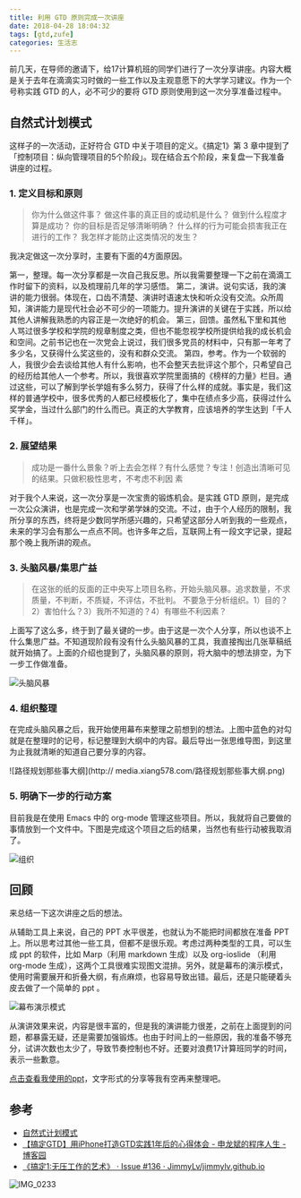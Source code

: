 ```yaml
---
title: 利用 GTD 原则完成一次讲座
date: 2018-04-28 18:04:32
tags: [gtd,zufe]
categories: 生活志
---
```


前几天，在导师的邀请下，给17计算机班的同学们进行了一次分享讲座。内容大概是关于去年在滴滴实习时做的一些工作以及主观意愿下的大学学习建议。作为一个号称实践 GTD 的人，必不可少的要将 GTD 原则使用到这一次分享准备过程中。

## 自然式计划模式

这样子的一次活动，正好符合 GTD 中关于项目的定义。《搞定1》第 3 章中提到了「控制项目：纵向管理项目的5个阶段」。现在结合五个阶段，来复盘一下我准备讲座的过程。

### 1. 定义目标和原则

> 你为什么做这件事？
> 做这件事的真正目的或动机是什么？
> 做到什么程度才算是成功？
> 你的目标是否足够清晰明确？
> 什么样的行为可能会损害我正在进行的工作？
> 我怎样才能防止这类情况的发生？

我决定做这一次分享时，主要有下面的4方面原因。

第一，整理。每一次分享都是一次自己我反思。所以我需要整理一下之前在滴滴工作时留下的资料，以及梳理前几年的学习感悟。
第二，演讲。说句实话，我的演讲的能力很弱。体现在，口齿不清楚、演讲时语速太快和听众没有交流。众所周知，演讲能力是现代社会必不可少的一项能力。提升演讲的关键在于实践，所以给其他人讲解我熟悉的内容正是一次绝好的机会。
第三，回馈。虽然私下里和其他人骂过很多学校和学院的规章制度之类，但也不能忽视学校所提供给我的成长机会和空间。之前书记也在一次党会上说过，我们很多党员的材料中，只有那一年考了多少名，又获得什么奖这些的，没有和群众交流。
第四，参考。作为一个软弱的人，我很少会去谈给其他人有什么影响，也不会整天去批评这个那个，只希望自己的经历给其他人一个参考。所以，我很喜欢学院里面搞的《榜样的力量》栏目。通过这些，可以了解到学长学姐有多么努力，获得了什么样的成就。事实是，我们这样的普通学校中，很多优秀的人都已经模板化了，集中在绩点多少高，获得过什么奖学金，当过什么部门的什么而已。真正的大学教育，应该培养的学生达到「千人千样」。

### 2. 展望结果

> 成功是一番什么景象？听上去会怎样？有什么感觉？专注！创造出清晰可见的结果。只做积极性思考，不考虑不利因
素

对于我个人来说，这一次分享是一次宝贵的锻炼机会。是实践 GTD 原则，是完成一次公众演讲，也是完成一次和学弟学妹的交流。不过，由于个人经历的限制，我所分享的东西，终将是少数同学所感兴趣的，只希望这部分人听到我的一些观点，未来的学习会有那么一点点不同。也许多年之后，互联网上有一段文字记录，提起那个晚上我所讲的观点。


### 3. 头脑风暴/集思广益

> 在这张的纸的反面的正中央写上项目名称，开始头脑风暴。追求数量，不求质量，不判断，不质疑，不评估，不批判。
> 不要急于分析组织。1）目的？2）害怕什么？3）我所不知道的？4）有哪些不利因素？

上面写了这么多，终于到了最关键的一步。由于这是一次个人分享，所以也谈不上什么集思广益。不知道现阶段有没有什么头脑风暴的工具，我直接掏出几张草稿纸就开始搞了。上面的介绍也提到了，头脑风暴的原则，将大脑中的想法排空，为下一步工作做准备。

![头脑风暴](http://media.xiang578.com/IMG_0321.jpg)

### 4. 组织整理

在完成头脑风暴之后，我开始使用幕布来整理之前想到的想法。上图中蓝色的对勾就是在整理时的记号，标记整理到大纲中的内容。最后导出一张思维导图，到这里为止我就清晰的知道自己要分享的内容。

![路径规划那些事大纲](http://
media.xiang578.com/路径规划那些事大纲.png)

### 5. 明确下一步的行动方案

目前我是在使用 Emacs 中的 org-mode 管理这些项目。所以，我就将自己要做的事情放到一个文件中。下图是完成这个项目之后的结果，当然也有些行动被我取消了。

![组织](http://media.xiang578.com/15248181125952.jpg)

## 回顾

来总结一下这次讲座之后的想法。

从辅助工具上来说，自己的 PPT 水平很差，也就认为不能把时间都放在准备 PPT 上。所以思考过其他一些工具，但都不是很乐观。考虑过两种类型的工具，可以生成 ppt 的软件，比如 Marp（利用 markdown 生成）以及 org-ioslide （利用 org-mode 生成），这两个工具很难实现图文混排。另外，就是幕布的演示模式，使用时需要展开和折叠大纲，有点麻烦，也容易导致出错。最后，还是只能硬着头皮去做了一个简单的 ppt 。

![幕布演示模式](http://media.xiang578.com/15248187817583.jpg)

从演讲效果来说，内容是很丰富的，但是我的演讲能力很差，之前在上面提到的问题，都暴露无疑，还是需要加强锻炼。也由于时间上的一些原因，我的准备不够充分，试讲次数也太少了，导致节奏控制也不好。还要对浪费17计算班同学的时间，表示一些歉意。

[点击查看我使用的ppt](https://github.com/xiang578/xiang578.github.io/blob/master/file/0425.pdf)，文字形式的分享等我有空再来整理吧。

## 参考
- [自然式计划模式](http://files.cnblogs.com/files/speeding/%E6%90%9E%E5%AE%9AGTD%EF%BC%9A%E8%87%AA%E7%84%B6%E5%BC%8F%E8%AE%A1%E5%88%92%E6%A8%A1%E5%BC%8F2016.pdf)
- [【搞定GTD】用iPhone打造GTD实践1年后的心得体会 - 申龙斌的程序人生 - 博客园](http://www.cnblogs.com/speeding/archive/2012/05/19/2499566.html)
- [《搞定1:无压工作的艺术》 · Issue #136 · JimmyLv/jimmylv.github.io](https://github.com/JimmyLv/jimmylv.github.io/issues/136)



![IMG_0233](http://media.xiang578.com/IMG_0233.JPG)


